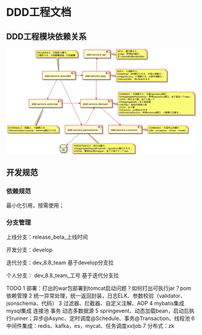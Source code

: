 # DDD工程文档

## DDD工程模块依赖关系

![img](files/ddd-modules-depenency.png)

## 开发规范

### 依赖规范

最小化引用，按需使用；

### 分支管理

上线分支：release_beta_上线时间

开发分支：develop

迭代分支：dev_8.8_team  基于develop分支拉

个人分支： dev_8.8_team_工号  基于迭代分支拉

TODO
1 部署：打出的war包部署到tomcat启动问题？如何打出可执行jar？pom依赖管理
2 统一异常处理，统一返回封装，日志ELK、参数校验（validator、jsonschema、代码）
3 过滤器、拦截器、自定义注解、AOP
4 mybatis集成 mysql集成 连接池 事务  动态多数据源
5 springevent、动态加载bean，启动后执行runner；异步@Async、定时调度@Schedule、事务@Transaction、线程池
6 中间件集成：redis、kafka，es，mycat、任务调度xxljob
7 分布式：zk